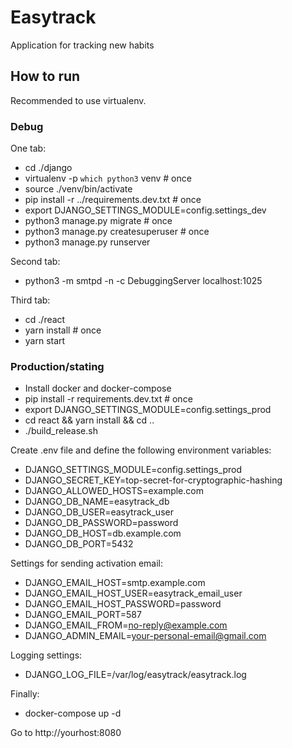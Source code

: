 # Easytrack

Application for tracking new habits

## How to run

Recommended to use virtualenv.

### Debug

One tab:
- cd ./django
- virtualenv -p `which python3` venv  # once
- source ./venv/bin/activate
- pip install -r ../requirements.dev.txt  # once
- export DJANGO_SETTINGS_MODULE=config.settings_dev
- python3 manage.py migrate  # once
- python3 manage.py createsuperuser  # once
- python3 manage.py runserver

Second tab:

- python3 -m smtpd -n -c DebuggingServer localhost:1025

Third tab:

- cd ./react
- yarn install  # once
- yarn start

### Production/stating

- Install docker and docker-compose
- pip install -r requirements.dev.txt  # once
- export DJANGO_SETTINGS_MODULE=config.settings_prod
- cd react && yarn install && cd ..
- ./build_release.sh

Create .env file and define the following environment variables:
- DJANGO_SETTINGS_MODULE=config.settings_prod
- DJANGO_SECRET_KEY=top-secret-for-cryptographic-hashing
- DJANGO_ALLOWED_HOSTS=example.com
- DJANGO_DB_NAME=easytrack_db
- DJANGO_DB_USER=easytrack_user
- DJANGO_DB_PASSWORD=password
- DJANGO_DB_HOST=db.example.com
- DJANGO_DB_PORT=5432

Settings for sending activation email:

- DJANGO_EMAIL_HOST=smtp.example.com
- DJANGO_EMAIL_HOST_USER=easytrack_email_user
- DJANGO_EMAIL_HOST_PASSWORD=password
- DJANGO_EMAIL_PORT=587
- DJANGO_EMAIL_FROM=no-reply@example.com
- DJANGO_ADMIN_EMAIL=your-personal-email@gmail.com

Logging settings:

- DJANGO_LOG_FILE=/var/log/easytrack/easytrack.log

Finally:

- docker-compose up -d

Go to http://yourhost:8080

